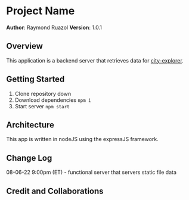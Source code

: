 # Project Name

**Author**: Raymond Ruazol
**Version**: 1.0.1

## Overview
This application is a backend server that retrieves data for [city-explorer](https://github.com/rpruazol/cityexplorer).

## Getting Started
1. Clone repository down
2. Download dependencies `npm i`
3. Start server `npm start`

## Architecture
This app is written in nodeJS using the expressJS framework.

## Change Log

08-06-22 9:00pm (ET) - functional server that servers static file data

## Credit and Collaborations